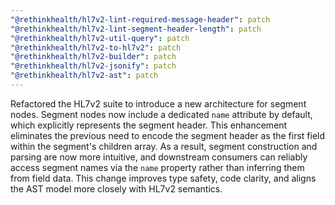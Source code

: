 ```yaml
---
"@rethinkhealth/hl7v2-lint-required-message-header": patch
"@rethinkhealth/hl7v2-lint-segment-header-length": patch
"@rethinkhealth/hl7v2-util-query": patch
"@rethinkhealth/hl7v2-to-hl7v2": patch
"@rethinkhealth/hl7v2-builder": patch
"@rethinkhealth/hl7v2-jsonify": patch
"@rethinkhealth/hl7v2-ast": patch
---
```


Refactored the HL7v2 suite to introduce a new architecture for segment nodes. Segment nodes now include a dedicated `name` attribute by default, which explicitly represents the segment header. This enhancement eliminates the previous need to encode the segment header as the first field within the segment's children array. As a result, segment construction and parsing are now more intuitive, and downstream consumers can reliably access segment names via the `name` property rather than inferring them from field data. This change improves type safety, code clarity, and aligns the AST model more closely with HL7v2 semantics.

